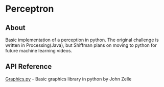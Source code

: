 # Perceptron

## About
Basic implementation of a perception in python. The original challenge is written in Processing(Java), but Shiffman plans on moving to python for future machine learning videos.

## API Reference
[Graphics.py](mcsp.wartburg.edu/zelle/python/) - Basic graphics library in python by John Zelle
